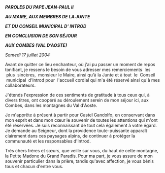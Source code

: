***PAROLES DU PAPE JEAN-PAUL II***

***AU MAIRE, AUX MEMBRES DE LA JUNTE***

***ET DU CONSEIL MUNICIPAL D' INTROD***

***EN CONCLUSION DE SON SÉJOUR***

***AUX COMBES (VAL D’AOSTE)***

*Samedi 17 juillet 2004*

Avant de quitter ce lieu enchanteur, où j'ai pu passer un moment de repos tonifiant, je ressens le besoin de vous adresser mes remerciements  les  plus  sincères,  monsieur le Maire, ainsi qu'à la Junte et à tout  le  Conseil  municipal  d'Introd pour  l'accueil cordial qui m'a été réservé ainsi qu'à mes collaborateurs.

J'étends l'expression de ces sentiments de gratitude à tous ceux qui, à divers titres, ont coopéré au déroulement serein de mon séjour ici, aux Combes, dans les montagnes du Val d'Aoste.

Je m'apprête à présent à partir pour Castel Gandolfo, en conservant dans mon esprit et dans mon cœur le souvenir de toutes les attentions qui m'ont été réservées. Je suis reconnaissant de tout cela également à votre égard. Je demande au Seigneur, dont la providence toute-puissante apparaît clairement dans ces paysages alpins, de continuer à protéger la communauté et les responsables d'Introd.

Très chers frères et sœurs, que veille sur vous, du haut de cette montagne, la Petite Madone du Grand Paradis. Pour ma part, je vous assure de mon souvenir particulier dans la prière, tandis qu'avec affection, je vous bénis tous et chacun d'entre vous.